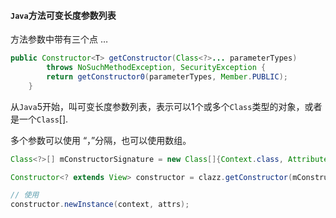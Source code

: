 #### `Java`方法可变长度参数列表

方法参数中带有三个点 …

```java
public Constructor<T> getConstructor(Class<?>... parameterTypes)
        throws NoSuchMethodException, SecurityException {
        return getConstructor0(parameterTypes, Member.PUBLIC);
    }
```

从`Java`5开始，叫可变长度参数列表，表示可以1个或多个`Class`类型的对象，或者是一个`Class`[].

多个参数可以使用 “，”分隔，也可以使用数组。

```java
Class<?>[] mConstructorSignature = new Class[]{Context.class, AttributeSet.class};

Constructor<? extends View> constructor = clazz.getConstructor(mConstructorSignature);

// 使用
constructor.newInstance(context, attrs);
```

